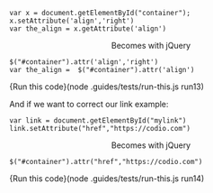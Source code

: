 
```
var x = document.getElementById("container");
x.setAttribute('align','right')
var the_align = x.getAttribute('align')
```

<p style="text-align:center;"> <i class="fa fa-arrow-circle-down"></i> Becomes with jQuery <i class="fa fa-arrow-circle-down"></i> </p>

```
$("#container").attr('align','right')
var the_align =  $("#container").attr('align')
```
{Run this code}(node .guides/tests/run-this.js run13)


And if we want to correct our link example:

```
var link = document.getElementById("mylink")
link.setAttribute("href","https://codio.com")
```

<p style="text-align:center;"> <i class="fa fa-arrow-circle-down"></i> Becomes with jQuery <i class="fa fa-arrow-circle-down"></i> </p>

```
$("#container").attr("href","https://codio.com")
```
{Run this code}(node .guides/tests/run-this.js run14)